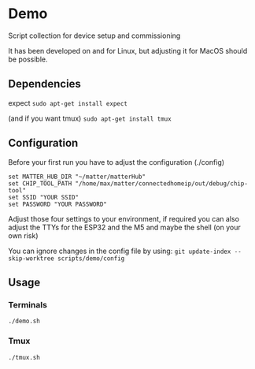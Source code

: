 # Demo

Script collection for device setup and commissioning

It has been developed on and for Linux, but adjusting it for MacOS should be possible.

## Dependencies

expect `sudo apt-get install expect`

(and if you want tmux) `sudo apt-get install tmux`

## Configuration

Before your first run you have to adjust the configuration (./config)

```
set MATTER_HUB_DIR "~/matter/matterHub"
set CHIP_TOOL_PATH "/home/max/matter/connectedhomeip/out/debug/chip-tool"
set SSID "YOUR SSID"
set PASSWORD "YOUR PASSWORD"
```

Adjust those four settings to your environment, if required you can also adjust the TTYs for the ESP32 and the M5 and maybe the shell (on your own risk)

You can ignore changes in the config file by using:
`
git update-index --skip-worktree scripts/demo/config
`

## Usage

### Terminals

`./demo.sh`

### Tmux

`./tmux.sh`
